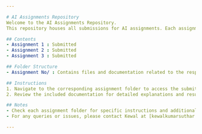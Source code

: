 ```yaml
---

# AI Assignments Repository
Welcome to the AI Assignments Repository. 
This repository houses all submissions for AI assignments. Each assignment is organized into its own folder for easy navigation and review.

## Contents
- Assignment 1 : Submitted
- Assignment 2 : Submitted
- Assignment 3 : Submitted

## Folder Structure
- Assignment No/ : Contains files and documentation related to the respective assignment.

## Instructions
1. Navigate to the corresponding assignment folder to access the submitted files.
2. Review the included documentation for detailed explanations and results.

## Notes
- Check each assignment folder for specific instructions and additional materials.
- For any queries or issues, please contact Kewal at [kewalkumarsuthar.22.it@iite.indusuni.ac.in](mailto:kewalkumarsuthar.22.it@iite.indusuni.ac.in).

---
```


